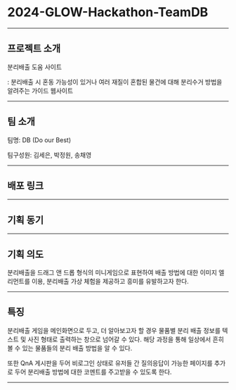 # 2024-GLOW-Hackathon-TeamDB
-------------

 프로젝트 소개
-----------
분리배출 도움 사이트

: 분리배출 시 혼동 가능성이 있거나 여러 재질이 혼합된 물건에 대해 분리수거 방법을 알려주는 가이드 웹사이트

----------
팀 소개
--------
팀명: DB (Do our Best)

팀구성원: 김세은, 박정원, 송채영

------------
배포 링크
-------------

--------
기획 동기
--------

-------
기획 의도
-------
분리배출을 드래그 앤 드롭 형식의 미니게임으로 표현하여 배출 방법에 대한 이미지 엘리먼트를 이용, 분리배출 가상 체험을 제공하고 흥미를 유발하고자 한다.

-----
특징
-----
분리배출 게임을 메인화면으로 두고, 더 알아보고자 할 경우 물품별 분리 배출 정보를 텍스트 및 사진 형태로 출력하는 창으로 넘어갈 수 있다. 해당 과정을 통해 일상에서 흔히 볼 수 있는 물품들의 분리 배출 방법을 알 수 있다.

또한 QnA 게시판을 두어 비로그인 상태로 유저들 간 질의응답이 가능한 페이지를 추가로 두어 분리배출 방법에 대한 코멘트를 주고받을 수 있도록 한다.

-----
